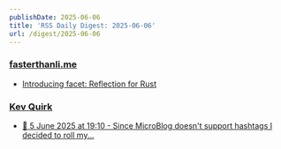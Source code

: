```yaml
---
publishDate: 2025-06-06
title: 'RSS Daily Digest: 2025-06-06'
url: /digest/2025-06-06
---
```


### [fasterthanli.me]()

  * [Introducing facet: Reflection for Rust](https://fasterthanli.me/articles/introducing-facet-reflection-for-rust)
  
### [Kev Quirk](https://kevquirk.com/)

  * [📝 5 June 2025 at 19:10 - Since MicroBlog doesn't support hashtags I decided to roll my...](https://kevquirk.com/notes/20250605-1910)
  
